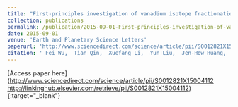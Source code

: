 ```yaml
---
title: "First-principles investigation of vanadium isotope fractionation in solution and during adsorption"
collection: publications
permalink: /publication/2015-09-01-First-principles-investigation-of-vanadium-isotope-fractionation-in-solution-and-during-adsorption
date: 2015-09-01
venue: 'Earth and Planetary Science Letters'
paperurl: 'http://www.sciencedirect.com/science/article/pii/S0012821X15004112 http://linkinghub.elsevier.com/retrieve/pii/S0012821X15004112'
citation: ' Fei Wu,  Tian Qin,  Xuefang Li,  Yun Liu,  Jen-How Huang,  Zhongqing Wu,  Fang Huang, &quot;First-principles investigation of vanadium isotope fractionation in solution and during adsorption.&quot; Earth and Planetary Science Letters, 2015.'
---
```

[Access paper here](http://www.sciencedirect.com/science/article/pii/S0012821X15004112 http://linkinghub.elsevier.com/retrieve/pii/S0012821X15004112){:target="_blank"}
